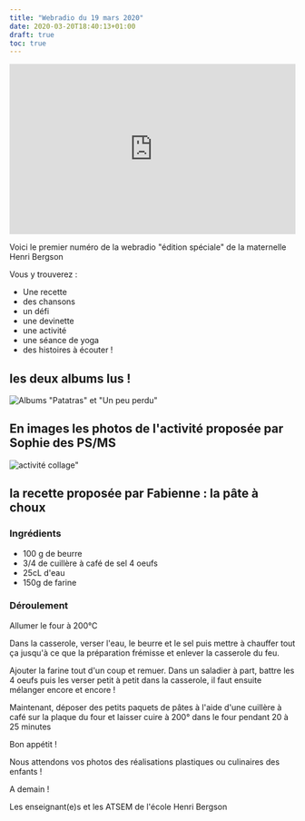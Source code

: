 ```yaml
---
title: "Webradio du 19 mars 2020"
date: 2020-03-20T18:40:13+01:00
draft: true
toc: true
---
```


<iframe width="100%" height="300" scrolling="no" frameborder="no" allow="autoplay" src="https://w.soundcloud.com/player/?url=https%3A//api.soundcloud.com/tracks/779823247&color=%23ff5500&auto_play=false&hide_related=false&show_comments=true&show_user=true&show_reposts=false&show_teaser=true&visual=true"></iframe>

Voici le premier numéro de la webradio "édition spéciale" de la maternelle Henri Bergson

Vous y trouverez :
- Une recette
- des chansons
- un défi
- une devinette
- une activité
- une séance de yoga
- des histoires à écouter !

## les deux albums lus !

![Albums "Patatras" et "Un peu perdu"](/albums-2020-03-19.png)
    
## En images les photos de l'activité proposée par Sophie des PS/MS

![activité collage"](/activites-2020-03-19.png)

##  la recette proposée par Fabienne : la pâte à choux

### Ingrédients 

* 100 g de beurre
* 3/4 de cuillère à café de sel 4 oeufs
* 25cL d'eau
* 150g de farine

### Déroulement 

Allumer le four à 200°C

Dans la casserole, verser l'eau, le beurre et le sel puis mettre à chauffer tout ça jusqu'à ce que la préparation frémisse et enlever la casserole du feu.

Ajouter la farine tout d'un coup et remuer. Dans un saladier à part, battre les 4 oeufs puis
les verser petit à petit dans la casserole, il faut ensuite mélanger encore et encore !

Maintenant, déposer des petits paquets de pâtes à l'aide d'une cuillère à café sur la plaque
du four et laisser cuire à 200° dans le four pendant 20 à 25 minutes

Bon appétit !
      
Nous attendons vos photos des réalisations plastiques ou culinaires des enfants !

A demain !

Les enseignant(e)s et les ATSEM de l'école Henri Bergson
